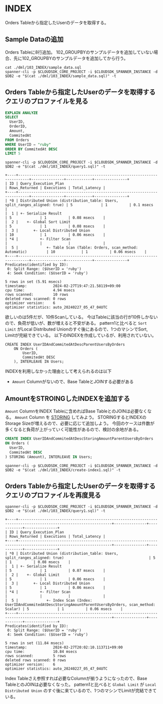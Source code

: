 # INDEX

Orders Tableから指定したUserのデータを取得する。

## Sample Dataの追加

Orders Tableに8行追加。
102_GROUPBYのサンプルデータを追加していない場合、先に102_GROUPBYのサンプルデータを追加してから行う。

```
cat ./dml/103_INDEX/sample_data.sql
spanner-cli -p $CLOUDSDK_CORE_PROJECT -i $CLOUDSDK_SPANNER_INSTANCE -d $DB2 -e "$(cat ./dml/103_INDEX/sample_data.sql)" -t
```

## Orders Tableから指定したUserのデータを取得するクエリのプロファイルを見る

``` query1.sql
EXPLAIN ANALYZE
SELECT
  UserID,
  OrderID,
  Amount,
  CommitedAt
FROM Orders
WHERE UserID = "ruby"
ORDER BY CommitedAt DESC
LIMIT 5
```

```
spanner-cli -p $CLOUDSDK_CORE_PROJECT -i $CLOUDSDK_SPANNER_INSTANCE -d $DB2 -e "$(cat ./dml/103_INDEX/query1.sql)" -t
```

```
+----+---------------------------------------------------------------------------+---------------+------------+---------------+
| ID | Query_Execution_Plan                                                      | Rows_Returned | Executions | Total_Latency |
+----+---------------------------------------------------------------------------+---------------+------------+---------------+
| *0 | Distributed Union (distribution_table: Users, split_ranges_aligned: true) | 5             | 1          | 0.1 msecs     |
|  1 | +- Serialize Result                                                       | 5             | 1          | 0.08 msecs    |
|  2 |    +- Global Sort Limit                                                   | 5             | 1          | 0.08 msecs    |
|  3 |       +- Local Distributed Union                                          | 10            | 1          | 0.06 msecs    |
| *4 |          +- Filter Scan                                                   |               |            |               |
|  5 |             +- Table Scan (Table: Orders, scan_method: Automatic)         | 10            | 1          | 0.06 msecs    |
+----+---------------------------------------------------------------------------+---------------+------------+---------------+
Predicates(identified by ID):
 0: Split Range: ($UserID = 'ruby')
 4: Seek Condition: ($UserID = 'ruby')

5 rows in set (5.91 msecs)
timestamp:            2024-02-27T19:47:21.58119+09:00
cpu time:             4.94 msecs
rows scanned:         10 rows
deleted rows scanned: 0 rows
optimizer version:    6
optimizer statistics: auto_20240227_05_47_04UTC
```

欲しいのは5件だが、10件Scanしている。
今はTableに該当の行が10件しかないので、負荷が低いが、数が増えると不安がある。
pattern1と比べると `Sort Limit` がLocal Distributed Unionのすぐ後にあるので、1つのマシンでSort, Limitが完結できている。
以下のINDEXを作成しているが、利用されていない。

```
CREATE INDEX UserIDAndCommitedAtDescParentUsersByOrders
    ON Orders (
        UserID,
        CommitedAt DESC
    ), INTERLEAVE IN Users;
```

INDEXを利用しなかった理由として考えられるのは以下

* `Amount` Columnがないので、Base TableとJOINする必要がある

## AmountをSTROINGしたINDEXを追加する

`Amount` ColumnをINDEX Tableに含めればBase TableとのJOINは必要なくなる。
`Amount` Column を [STORING](https://cloud.google.com/spanner/docs/secondary-indexes#storing-clause) してみよう。
STORINGするとINDEXのStorage Sizeが増えるので、必要に応じて追加しよう。
今回のケースは件数が多くなると負荷が上がっていく可能性があるので、検討の余地がある。

``` create-index1.sql
CREATE INDEX UserIDAndCommitedAtDescStoringAmountParentUsersByOrders
ON Orders (
  UserID,
  CommitedAt DESC
) STORING (Amount), INTERLEAVE IN Users;
```

```
spanner-cli -p $CLOUDSDK_CORE_PROJECT -i $CLOUDSDK_SPANNER_INSTANCE -d $DB2 -e "$(cat ./dml/103_INDEX/create-index1.sql)" -t
```

## Orders Tableから指定したUserのデータを取得するクエリのプロファイルを再度見る

```
spanner-cli -p $CLOUDSDK_CORE_PROJECT -i $CLOUDSDK_SPANNER_INSTANCE -d $DB2 -e "$(cat ./dml/103_INDEX/query1.sql)" -t
```

```
+----+-----------------------------------------------------------------------------------------------------------------+---------------+------------+---------------+
| ID | Query_Execution_Plan                                                                                            | Rows_Returned | Executions | Total_Latency |
+----+-----------------------------------------------------------------------------------------------------------------+---------------+------------+---------------+
| *0 | Distributed Union (distribution_table: Users, split_ranges_aligned: true)                                       | 5             | 1          | 0.08 msecs    |
|  1 | +- Serialize Result                                                                                             | 5             | 1          | 0.07 msecs    |
|  2 |    +- Global Limit                                                                                              | 5             | 1          | 0.06 msecs    |
|  3 |       +- Local Distributed Union                                                                                | 5             | 1          | 0.06 msecs    |
| *4 |          +- Filter Scan                                                                                         |               |            |               |
|  5 |             +- Index Scan (Index: UserIDAndCommitedAtDescStoringAmountParentUsersByOrders, scan_method: Scalar) | 5             | 1          | 0.06 msecs    |
+----+-----------------------------------------------------------------------------------------------------------------+---------------+------------+---------------+
Predicates(identified by ID):
 0: Split Range: ($UserID = 'ruby')
 4: Seek Condition: ($UserID = 'ruby')

5 rows in set (11.84 msecs)
timestamp:            2024-02-27T20:02:10.113711+09:00
cpu time:             10.84 msecs
rows scanned:         5 rows
deleted rows scanned: 0 rows
optimizer version:    6
optimizer statistics: auto_20240227_05_47_04UTC
```

Index Tableさえ参照すれば必要なColumnが揃うようになったので、Base TableとのJOINは必要なくなった。
pattern1と比べると `Global Limit` が `Local Distributed Union` のすぐ後に来ているので、1つのマシンでLimitが完結できている。